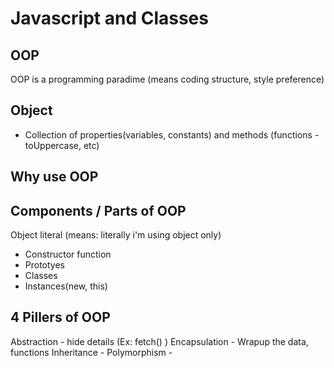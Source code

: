 # Javascript and Classes
## OOP
OOP is a programming paradime (means coding structure, style preference)

## Object 
- Collection of properties(variables, constants) and methods (functions - toUppercase, etc)

## Why use OOP

## Components / Parts of OOP
Object literal  (means: literally i'm using object only)
- Constructor function
- Prototyes
- Classes
- Instances(new, this)

## 4 Pillers of OOP
Abstraction - hide details (Ex: fetch() )
Encapsulation - Wrapup the data, functions
Inheritance - 
Polymorphism - 